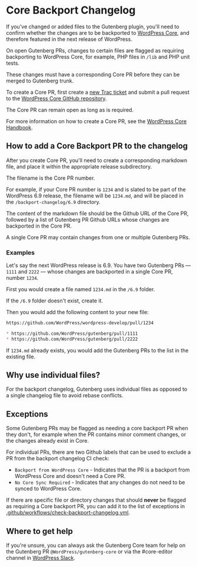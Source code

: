 # Core Backport Changelog

If you've changed or added files to the Gutenberg plugin, you'll need to confirm whether the changes are to be backported to [WordPress Core](https://github.com/WordPress/wordpress-develop), and therefore featured in the next release of WordPress.

On open Gutenberg PRs, changes to certain files are flagged as requiring backporting to WordPress Core, for example, PHP files in `/lib` and PHP unit tests. 

These changes must have a corresponding Core PR before they can be merged to Gutenberg trunk.

To create a Core PR, first create a [new Trac ticket](https://core.trac.wordpress.org/newticket) and submit a pull request to the [WordPress Core GitHub repository](https://github.com/WordPress/wordpress-develop).

The Core PR can remain open as long as is required.

For more information on how to create a Core PR, see the [WordPress Core Handbook](https://make.wordpress.org/core/handbook/contribute/git/github-pull-requests-for-code-review/).

## How to add a Core Backport PR to the changelog

After you create Core PR, you'll need to create a corresponding markdown file, and place it within the appropriate release subdirectory.

The filename is the Core PR number.

For example, if your Core PR number is `1234` and is slated to be part of the WordPress 6.9 release, the filename will be `1234.md`, and will be placed in the `/backport-changelog/6.9` directory.

The content of the markdown file should be the Github URL of the Core PR, followed by a list of Gutenberg PR Github URLs whose changes are backported in the Core PR.

A single Core PR may contain changes from one or multiple Gutenberg PRs.

### Examples

Let's say the next WordPress release is 6.9. You have two Gutenberg PRs  — `1111` and `2222` — whose changes are backported in a single Core PR, number `1234`.

First you would create a file named `1234.md` in the `/6.9` folder. 

If the `/6.9` folder doesn't exist, create it. 

Then you would add the following content to your new file:

```md
https://github.com/WordPress/wordpress-develop/pull/1234

* https://github.com/WordPress/gutenberg/pull/1111
* https://github.com/WordPress/gutenberg/pull/2222
```

If `1234.md` already exists, you would add the Gutenberg PRs to the list in the existing file.

## Why use individual files?

For the backport changelog, Gutenberg uses individual files as opposed to a single changelog file to avoid rebase conflicts.

## Exceptions

Some Gutenberg PRs may be flagged as needing a core backport PR when they don't, for example when the PR contains minor comment changes, or the changes already exist in Core.

For individual PRs, there are two Github labels that can be used to exclude a PR from the backport changelog CI check:

- `Backport from WordPress Core` - Indicates that the PR is a backport from WordPress Core and doesn't need a Core PR.
- `No Core Sync Required` - Indicates that any changes do not need to be synced to WordPress Core.

If there are specific file or directory changes that should **never** be flagged as requiring a Core backport PR, you can add it to the list of exceptions in [.github/workflows/check-backport-changelog.yml](https://github.com/WordPress/gutenberg/tree/trunk/.github/workflows/check-backport-changelog.yml).

## Where to get help

If you're unsure, you can always ask the Gutenberg Core team for help on the Gutenberg PR `@WordPress/gutenberg-core` or via the #core-editor channel in [WordPress Slack](https://make.wordpress.org/chat/).
